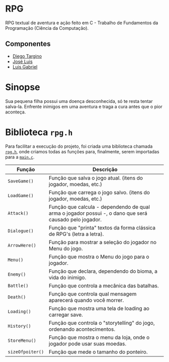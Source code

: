 # RPG
RPG textual de aventura e ação feito em C - Trabalho de Fundamentos da Programação (Ciência da Computação).

## Componentes
- [Diego Targino](https://github.com/diego-targino)
- [José Luis](https://github.com/yJoseLuis)
- [Luis Gabriel](https://github.com/luisgbr1el)

# Sinopse
Sua pequena filha possui uma doença desconhecida, só te resta tentar salva-la. Enfrente inimigos em uma aventura e traga a cura antes que o pior aconteça.


# Biblioteca `rpg.h`
Para facilitar a execução do projeto, foi criada uma biblioteca chamada [`rpg.h`](https://github.com/luisgbr1el/RPG-c/blob/main/include/rpg.h), onde criamos todas as funções para, finalmente, serem importadas para a [`main.c`](https://github.com/luisgbr1el/RPG-c/blob/main/main.c).

|Função|Descrição|
|-|-|
|`SaveGame()`|Função que salva o jogo atual. (itens do jogador, moedas, etc.)|
|`LoadGame()`|Função que carrega o jogo salvo. (itens do jogador, moedas, etc.)|
|`Attack()`|Função que calcula - dependendo de qual arma o jogador possui -, o dano que será causado pelo jogador.|
|`Dialogue()`|Função que "printa" textos da forma clássica de RPG's (letra a letra).|
|`ArrowHere()`|Função para mostrar a seleção do jogador no Menu do jogo.|
|`Menu()`|Função que mostra o Menu do jogo para o jogador.|
|`Enemy()`|Função que declara, dependendo do bioma, a vida do inimigo.|
|`Battle()`|Função que controla a mecânica das batalhas.|
|`Death()`|Função que controla qual mensagem aparecerá quando você morrer.|
|`Loading()`|Função que mostra uma tela de loading ao carregar save.|
|`History()`|Função que controla o "storytelling" do jogo, ordenando acontecimentos.|
|`StoreMenu()`|Função que mostra o menu da loja, onde o jogador pode usar suas moedas.|
|`sizeOfpoiter()`|Função que mede o tamanho do ponteiro.|

